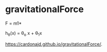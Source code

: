 # gravitationalForce

F = m1*

  h<sub>&theta;</sub>(x) = &theta;<sub>o</sub> x + &theta;<sub>1</sub>x

https://cardonajd.github.io/gravitationalForce/.
